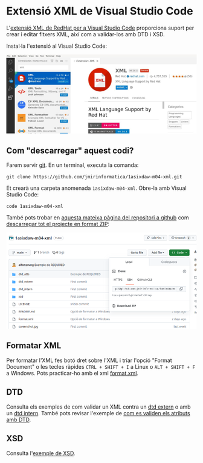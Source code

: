 # Extensió XML de Visual Studio Code

L'[extensió XML de RedHat per a Visual Studio Code](https://marketplace.visualstudio.com/items?itemName=redhat.vscode-xml) proporciona suport per crear i editar fitxers XML, així com a validar-los amb DTD i XSD.

Instal·la l'extensió al Visual Studio Code:

![Captura de pantalla de l'extensió](./img/code_extension.jpg)

## Com "descarregar" aquest codi?

Farem servir [git](https://es.wikipedia.org/wiki/Git). En un terminal, executa la comanda:

    git clone https://github.com/jmirinformatica/1asixdaw-m04-xml.git

Et crearà una carpeta anomenada `1asixdaw-m04-xml`. Obre-la amb Visual Studio Code:

    code 1asixdaw-m04-xml

També pots trobar en [aquesta mateixa pàgina del repositori a github](https://github.com/jmirinformatica/1asixdaw-m04-xml) com [descarregar tot el projecte en format ZIP](https://github.com/jmirinformatica/1asixdaw-m04-xml/archive/refs/heads/main.zip):


![Descarregar el projecte en format ZIP](./img/github_zip.png)


## Formatar XML

Per formatar l'XML fes botó dret sobre l'XML i triar l'opció "Format Document" o les tecles ràpides `CTRL + SHIFT + I` a Linux o `ALT + SHIFT + F` a Windows. Pots practicar-ho amb el xml [format.xml](./format.xml).

## DTD

Consulta els exemples de com validar un XML contra un [dtd extern](./dtd_extern/) o amb un [dtd intern](./dtd_intern/). També pots revisar l'exemple de [com es validen els atributs amb DTD](./dtd_atts/).

## XSD

Consulta l'[exemple de XSD](./xsd/).
